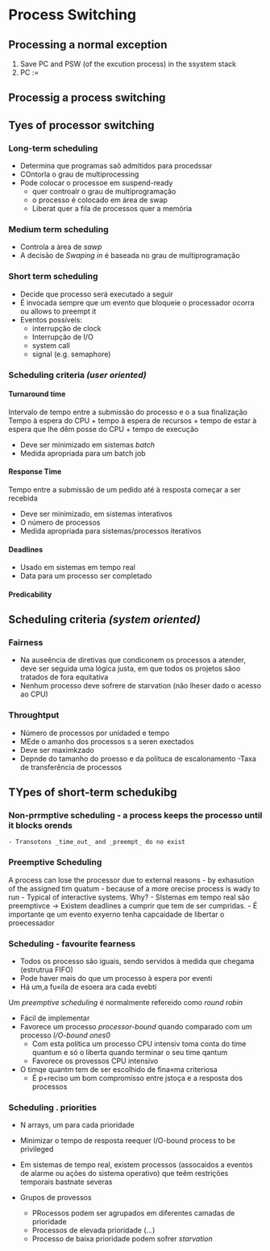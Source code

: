 # Process Switching
## Processing a normal exception
1. Save PC and PSW (of the excution process) in the ssystem stack
2. PC := 

## Processig a process switching


## Tyes of processor switching
### Long-term scheduling
- Determina que programas saõ admitidos para procedssar
- COntorla o grau de multiprocessing
- Pode colocar o processoe em suspend-ready
	- quer controalr o grau de multiprogramação
	- o processo é colocado em área de swap
	- Liberat quer a fila de processos quer a memória
	
### Medium term scheduling
- Controla a àrea de _sawp_
- A decisão de _Swaping in_ é baseada no grau de multiprogramação

### Short term scheduling
- Decide que processo será executado a seguir
- É invocada sempre que um evento que bloqueie o processador ocorra ou allows to preempt it
- Eventos possíveis: 
	- interrupção de clock
	- Interrupção de I/O
	- system call
	- signal (e.g. semaphore)


### Scheduling criteria _(user oriented)_
#### **Turnaround time**
Intervalo de tempo entre a submissão do processo e o a sua finalização
Tempo à espera do CPU + tempo à espera de recursos + tempo de estar à espera que lhe dêm posse do CPU + tempo de execução
- Deve ser minimizado em sistemas _batch_
- Medida apropriada para um batch job

#### **Response Time**
Tempo entre a submissão de um pedido até à resposta começar a ser recebida
- Deve ser minimizado, em sistemas interativos
- O número de processos
- Medida apropriada para sistemas/processos iterativos

#### **Deadlines**
- Usado em sistemas em tempo real
- Data para um processo ser completado

#### **Predicability**

## Scheduling criteria _(system oriented)_
### Fairness
- Na auseência de diretivas que condiconem os processos a atender, deve ser seguida uma lógica justa, em que todos os projetos sãoo tratados de fora equitativa
- Nenhum processo deve sofrere de starvation (não lheser dado o acesso ao CPU)


### Throughtput
- Número de processos por unidaded e tempo
- MEde o amanho dos processos s a seren exectados
- Deve ser maximkzado 
- Depnde do tamanho do proesso e da polituca de escalonamento
-Taxa de transferência de processos

## TYpes of short-term schedukibg
### Non-prrmptive scheduling - a process keeps the processo until it blocks orends
	- Transotons _time_out_ and _preempt_ do no exist

### Preemptive Scheduling
A process can lose the processor due to external reasons
	- by exhasution of the assigned tim quatum
	- because of a more orecise process is wady to run
	- Typical of interactive systems. Why?
	- SIstemas em tempo real são preemptivce -> Existem deadlines a cumprir que tem de ser cumpridas.
	- É importante qe um evento exyerno tenha capcaidade de libertar o proecessador

### Scheduling - favourite fearness
- Todos os processo são iguais, sendo servidos à medida que chegama (estrutrua FIFO)
- Pode haver mais do que um processo à espera por eventi
- Há um,a fu«ila de esoera ara cada evebti

Um _preemptive scheduling_ é normalmente refereido como _round robin_

- Fácil de implementar
- Favorece um processo _processor-bound_ quando comparado com um processo _I/O-bound ones0_
	- Com esta política um processo CPU intensiv toma conta do time quantum e só o liberta quando terminar o seu time qantum
	- Favorece os provessos CPU intensivo
- O timqe quantm tem de ser escolhido de fina«ma criteriosa
	- É p+reciso um bom compromisso entre jstoça e a resposta dos processos

### Scheduling . priorities
- N arrays, um para cada prioridade

- Minimizar o tempo de resposta reequer I/O-bound process to be privileged
- Em sistemas de tempo real, existem processos (assocaidos a eventos de alarme ou ações do sistema operativo) que teêm restrições temporais bastnate severas

- Grupos de provessos
	- PRocessos podem ser agrupados em diferentes camadas de prioridade
	- Processos de elevada prioridade (...)
	- Processo de baixa prioridade podem sofrer _starvation_
